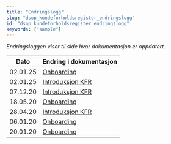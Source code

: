 ```yaml
---
title: "Endringslogg"
slug: "dsop_kundeforholdsregister_endringslogg"
id: "dsop_kundeforholdsregister_endringslogg"
keywords: ["sample"]
---
```


*Endringsloggen viser til side hvor dokumentasjon er oppdatert.*

| Dato     | Endring i dokumentasjon                                                                             |
|----------|-----------------------------------------------------------------------------------------------------|
| 02.01.25 | [Onboarding](https:/dokumentasjon.dsop.no/kundeforholdsregister/dsop_kundeforholdsregister_onboarding#endringslogg) |
| 02.01.25 | [Introduksjon KFR](https:/dokumentasjon.dsop.no/kundeforholdsregister/dsop_kundeforholdsregister_om#endringslogg)   |
| 07.12.20 | [Introduksjon KFR](https:/dokumentasjon.dsop.no/kundeforholdsregister/dsop_kundeforholdsregister_om#endringslogg)   |
| 18.05.20 | [Onboarding](https:/dokumentasjon.dsop.no/kundeforholdsregister/dsop_kundeforholdsregister_onboarding#endringslogg) |
| 28.04.20 | [Introduksjon KFR](https:/dokumentasjon.dsop.no/kundeforholdsregister/dsop_kundeforholdsregister_om#endringslogg)   |
| 06.01.20 | [Onboarding](https:/dokumentasjon.dsop.no/kundeforholdsregister/dsop_kundeforholdsregister_onboarding#endringslogg) |
| 20.01.20 | [Onboarding](https:/dokumentasjon.dsop.no/kundeforholdsregister/dsop_kundeforholdsregister_onboarding#endringslogg) |
